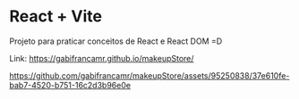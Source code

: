 # React + Vite

Projeto para praticar conceitos de React e React DOM =D

Link: https://gabifrancamr.github.io/makeupStore/

https://github.com/gabifrancamr/makeupStore/assets/95250838/37e610fe-bab7-4520-b751-16c2d3b96e0e


